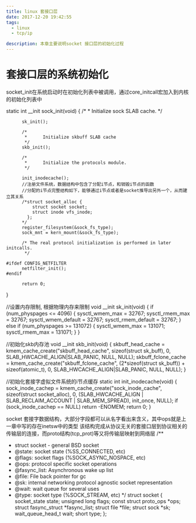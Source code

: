 ```yaml
---
title: linux 套接口层
date: 2017-12-20 19:42:55
tags:
  - linux
  - tcp/ip

description: 本章主要说明socket 接口层的初始化过程
---
```


# 套接口层的系统初始化
  socket_init在系统启动时在初始化列表中被调用，通过core_initcall宏加入到内核的初始化列表中

  static int __init sock_init(void)
  {
          /*
           *      Initialize sock SLAB cache.
           */

          sk_init();

          /*
           *      Initialize skbuff SLAB cache
           */
          skb_init();

          /*
           *      Initialize the protocols module.
           */

          init_inodecache();
          //注册文件系统，数据结构中包含了分配i节点，和销毁i节点的函数
          //分配的i节点完整结构如下，能够通过i节点或者是socket推导出另外一个，从而建立其关系
          /*struct socket_alloc {
              struct socket socket;
              struct inode vfs_inode;
            };
          */
          register_filesystem(&sock_fs_type);
          sock_mnt = kern_mount(&sock_fs_type);

          /* The real protocol initialization is performed in later initcalls.
           */

    #ifdef CONFIG_NETFILTER
          netfilter_init();
    #endif

          return 0;
  }

  //设置内存限制, 根据物理内存来限制
  void __init sk_init(void)
  {
    if (num_physpages <= 4096) {
      sysctl_wmem_max = 32767;
      sysctl_rmem_max = 32767;
      sysctl_wmem_default = 32767;
      sysctl_rmem_default = 32767;
    } else if (num_physpages >= 131072) {
      sysctl_wmem_max = 131071;
      sysctl_rmem_max = 131071;
    }
  }

  //初始化skb内存池
  void __init skb_init(void)
  {
          skbuff_head_cache = kmem_cache_create("skbuff_head_cache",
                                                sizeof(struct sk_buff),
                                                0,
                                                SLAB_HWCACHE_ALIGN|SLAB_PANIC,
                                                NULL, NULL);
          skbuff_fclone_cache = kmem_cache_create("skbuff_fclone_cache",
                                                  (2*sizeof(struct sk_buff)) +
                                                  sizeof(atomic_t),
                                                  0,
                                                  SLAB_HWCACHE_ALIGN|SLAB_PANIC,
                                                  NULL, NULL);
  }

  //初始化套接字虚拟文件系统的i节点缓存
  static int init_inodecache(void)
  {
          sock_inode_cachep = kmem_cache_create("sock_inode_cache",
                                                sizeof(struct socket_alloc),
                                                0,
                                                (SLAB_HWCACHE_ALIGN |
                                                 SLAB_RECLAIM_ACCOUNT |
                                                 SLAB_MEM_SPREAD),
                                                init_once,
                                                NULL);
          if (sock_inode_cachep == NULL)
                  return -ENOMEM;
          return 0;
  }




socket 套接字数据结构，大部分字段都可以从名字看出来含义，其中ops就是上一章中写的存在inetsw中的类型
该结构完成从协议无关的套接口层到协议相关的传输层的连接，而proto结构(tcp_prot)等又将传输层映射到网络层
/**
 *  struct socket - general BSD socket
 *  @state: socket state (%SS_CONNECTED, etc)
 *  @flags: socket flags (%SOCK_ASYNC_NOSPACE, etc)
 *  @ops: protocol specific socket operations
 *  @fasync_list: Asynchronous wake up list
 *  @file: File back pointer for gc
 *  @sk: internal networking protocol agnostic socket representation
 *  @wait: wait queue for several uses
 *  @type: socket type (%SOCK_STREAM, etc)
 */
struct socket {
        socket_state            state;
        unsigned long           flags;
        const struct proto_ops  *ops;
        struct fasync_struct    *fasync_list;
        struct file             *file;
        struct sock             *sk;
        wait_queue_head_t       wait;
        short                   type;
};


